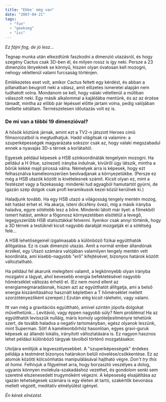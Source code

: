 ```yaml
---
title: "Ebbe' még van"
date: "2007-04-21"
tags: 
  - "fun"
  - "geekseg"
  - "isc"
---
```


_Ez fájni fog, de jó lesz..._

Tegnap munka után elkezdtünk faszkodni a dimenzió utazásról, és hogy szegény Cactus csak 3D-ben él, és milyen rossz is így neki. Persze a 23 dimenziós lényeknek se könnyű, hiszen olyan óvatosan kell mozogni, nehogy véletlenül valami furcsaság történjen.

Emlékezetes eset volt, amikor Cactus feltett egy kérdést, és abban a pillanatban beugrott neki a válasz, amit előzetes ismeretei alapján nem tudhatott volna. Mondanom se kell, hogy valaki véletlenül a múltban válaszolt neki. Egy másik alkalommal a kajáldába mentünk, és az az érzése támadt, mintha az előbb pár lépéssel előtte jártam volna, pedig valójában mellette sétáltam. Természetesen időutazás volt ez is.

### De mi van a többi 19 dimenzióval?

A hősök köztünk járnak, amint ezt a TV2-n játszott Heroes című filmsorozatból is megtudhatjuk. Hadd világítsak rá valamire: a szuperképességek magyarázata sokszor csak az, hogy valaki megszabadul ennek a nyavajás 3D-s térnek a korlátaitól.

Egyesek például képesek a HSB színkoordináták tengelyein mozogni. Ha például a H (Hue, színezet) irányba indulnak, kívülről úgy látszik, mintha a bőrük kékké majd pirossá válna. Némelyek arra is képesek, hogy ezt felhasználva kaméleonszerűen beolvadjanak a környezetükbe. (Persze ez még a HSB utazók között is kivételesnek számít. Kicsit olyan ez, mint a festészet vagy a fazekasság: mindenki tud agyagból hamutartót gyúrni, de igazán szép dolgok csak profi keramikusok kezei közül kerülnek ki.)

Haladjunk tovább. Ha egy HSB utazó a világosság tengely mentén mozog, két hatást érhet el. Ha akarja, isteni dicsfény övezi, míg a másik irányba haladva, egyre sötétebb lesz a bőre. Mindenki látott már ilyet: a filmekből ismert hatást, amikor a főgonosz környezetében elsötétül a levegő, legegyszerűbb HSB statisztákkal felvenni. Ilyenkor csak annyi történik, hogy a 3D térnek a testüknél kicsit nagyobb darabját mozgatják el a sötétség felé...

A HSB lehetőségeinél izgalmasabb a különböző fizikai együtthatók állítgatása. Ez is csak dimenzió utazás. Amit a normál ember állandónak érzékel, egy Utazó számára valójában valamilyen tengely mentén vett koordináta, ami kisebb-nagyobb "erő" kifejtésével, bizonyos határok között változtatható.

Ha például fel akarunk melegíteni valamit, a legkönnyebb olyan irányba mozgatni a tágyat, ahol kevesebb energia befektetésével nagyobb hőmérséklet változás érhető el. (Ez nem mond ellent az energiamegmaradásnak, hiszen azt az együtthatót állítgatja, ami a belső energia kiszámításához használt képletben a T hőmérséklet mellett szorzótényezőként szerepel.) Ezután elég kicsit rálehelni, vagy valami. 

Itt van még a gravitációs együttható, amivel szintén jópofa dolgokat művelhetünk... Levitávió, vagy éppen nagyobb súly? Nem probléma! Ha az együtthatót levisszük nulláig, máris komoly ugróteljesítményre tehetünk szert, de tovább haladva a negatív tartományban, egész olyanok leszünk, mint Superman. Sőt! A kaméleonbőrhöz hasonlóan, egyes gravi-guruk képesek az állandó lokális, irányított változtatására is. Ez nagyon hasznos lehet például különböző tárgyak távolból történő mozgatásakor.

Utoljára említjük a legveszélyesebbet. A "szuperképességek" érdekes példája a testméret bizonyos határokon belüli növelése/csökkentése. Ez az atomok közötti kölcsönhatás manipulálásával hajtható végre. _Don't try this at home._ Felhívjuk a filgyelmet arra, hogy borzasztó veszélyes a dolog, ugyanis könnyen molekula-szakadáshoz vezethet, és gondolom senki sem szeretné elszenesedett trugymóként végezni. A képeseség elsajátítása az igazán tehetségesek számára is egy életen át tartó, szakértők bevonása mellett végzett, meditatív elmélyülést igényel.

_Én kérek elnézést._
